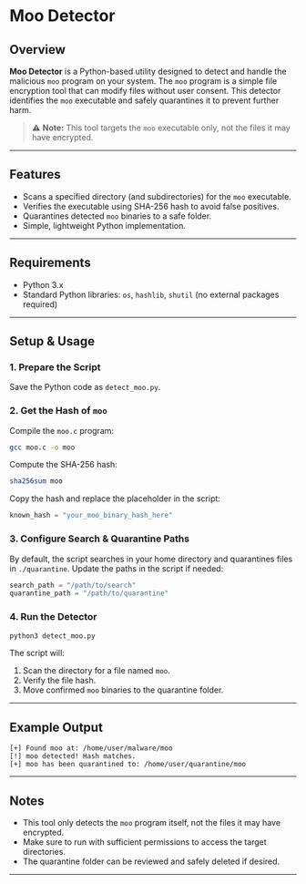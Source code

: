 # Moo Detector

## Overview

**Moo Detector** is a Python-based utility designed to detect and handle the malicious `moo` program on your system. The `moo` program is a simple file encryption tool that can modify files without user consent. This detector identifies the `moo` executable and safely quarantines it to prevent further harm.

> ⚠️ **Note:** This tool targets the `moo` executable only, not the files it may have encrypted.

---

## Features

* Scans a specified directory (and subdirectories) for the `moo` executable.
* Verifies the executable using SHA-256 hash to avoid false positives.
* Quarantines detected `moo` binaries to a safe folder.
* Simple, lightweight Python implementation.

---

## Requirements

* Python 3.x
* Standard Python libraries: `os`, `hashlib`, `shutil` (no external packages required)

---

## Setup & Usage

### 1. Prepare the Script

Save the Python code as `detect_moo.py`.

### 2. Get the Hash of `moo`

Compile the `moo.c` program:

```bash
gcc moo.c -o moo
```

Compute the SHA-256 hash:

```bash
sha256sum moo
```

Copy the hash and replace the placeholder in the script:

```python
known_hash = "your_moo_binary_hash_here"
```

### 3. Configure Search & Quarantine Paths

By default, the script searches in your home directory and quarantines files in `./quarantine`. Update the paths in the script if needed:

```python
search_path = "/path/to/search"
quarantine_path = "/path/to/quarantine"
```

### 4. Run the Detector

```bash
python3 detect_moo.py
```

The script will:

1. Scan the directory for a file named `moo`.
2. Verify the file hash.
3. Move confirmed `moo` binaries to the quarantine folder.

---

## Example Output

```
[+] Found moo at: /home/user/malware/moo
[!] moo detected! Hash matches.
[+] moo has been quarantined to: /home/user/quarantine/moo
```

---

## Notes

* This tool only detects the `moo` program itself, not the files it may have encrypted.
* Make sure to run with sufficient permissions to access the target directories.
* The quarantine folder can be reviewed and safely deleted if desired.

---


